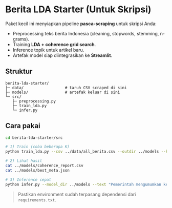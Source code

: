 
# Berita LDA Starter (Untuk Skripsi)

Paket kecil ini menyiapkan pipeline **pasca-scraping** untuk skripsi Anda:
- Preprocessing teks berita Indonesia (cleaning, stopwords, stemming, n-grams).
- Training **LDA + coherence grid search**.
- Inference topik untuk artikel baru.
- Artefak model siap diintegrasikan ke **Streamlit**.

## Struktur
```
berita-lda-starter/
├─ data/                  # taruh CSV scraped di sini
├─ models/                # artefak keluar di sini
└─ src/
   ├─ preprocessing.py
   ├─ train_lda.py
   └─ infer.py
```

## Cara pakai
```bash
cd berita-lda-starter/src

# 1) Train (coba beberapa K)
python train_lda.py --csv ../data/all_berita.csv --outdir ../models --k 10 15 20 25 --no_below 12 --no_above 0.5 --min_words 100

# 2) Lihat hasil
cat ../models/coherence_report.csv
cat ../models/best_meta.json

# 3) Inference cepat
python infer.py --model_dir ../models --text "Pemerintah mengumumkan kebijakan baru terkait pajak kendaraan bermotor..." --topn 3
```

> Pastikan environment sudah terpasang dependensi dari `requirements.txt`.
